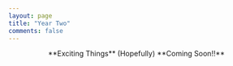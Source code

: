 ```yaml
---
layout: page
title: "Year Two"
comments: false
---
```

<p align="center"> 
**Exciting Things** (Hopefully) **Coming Soon!!**
</p>
